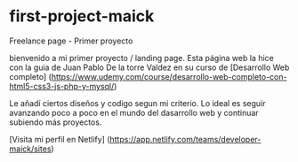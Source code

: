 # first-project-maick
Freelance page - Primer proyecto 

bienvenido a mi primer proyecto / landing page.
Esta página web la hice con la guia de Juan Pablo De la torre Valdez en su curso de [Desarrollo Web completo] (https://www.udemy.com/course/desarrollo-web-completo-con-html5-css3-js-php-y-mysql/)

Le añadí ciertos diseños y codigo segun mi criterio. Lo ideal es seguir avanzando poco a poco en el mundo del dasarrollo web y continuar subiendo más proyectos.  

[Visita mi perfil en Netlify]
(https://app.netlify.com/teams/developer-maick/sites)
